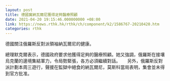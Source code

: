 ```yaml
---
layout: post
title: 德國冀納瓦爾尼獲得足夠醫療照顧
date: 2021-04-20 19:15:46.000000000 +08:00
link: https://news.rthk.hk/rthk/ch/component/k2/1586767-20210420.htm
categories: rthk
---
```


德國關注俄羅斯反對派領袖納瓦爾尼的健康。

總理默克爾表示，德國政府要求他獲得足夠的醫療照顧。她又強調，俄羅斯在接壤烏克蘭的邊境集結軍力，令局勢緊張，各方必須繼續對話。
　
另外，俄羅斯反對派計劃本周三遊行，聲援在監獄中絕食的納瓦爾尼，莫斯科當局表明，集會並未得到官方批准。
